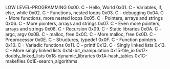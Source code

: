 LOW LEVEL-PROGRAMMING
0x00. C - Hello, World
0x01. C - Variables, if, else, while
0x02. C - Functions, nested loops
0x03. C - debugging
0x04. C - More functions, more nested loops
0x05. C - Pointers, arrays and strings
0x06. C - More pointers, arrays and strings
0x07. C - Even more pointers, arrays and strings
0x08. C - Recursion
0x09. C - Static libraries
0x0A. C - argc, argv
0x0B. C - malloc, free
0x0C. C - More malloc, free
0x0D. C - Preprocessor
0x0E. C - Structures, typedef
0x0F. C - Function pointers
0x10. C - Variadic functions
0x11. C - printf
0x12. C - Singly linked lists
0x13. C - More singly linked lists
0x14-bit_manipulation
0x15-file_io
0x17-doubly_linked_lists
0x18-dynamic_libraries
0x1A-hash_tables
0x1C-makefiles
0x1E-search_algorithms
